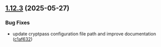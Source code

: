 ## [1.12.3](https://github.com/arpanrec/arpanrec.nebula/compare/1.12.2...1.12.3) (2025-05-27)


### Bug Fixes

* update cryptpass configuration file path and improve documentation ([c1af632](https://github.com/arpanrec/arpanrec.nebula/commit/c1af6322a9a2392d5b31485142bb31dbefaa76a2))
